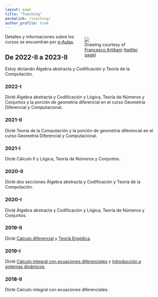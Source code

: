 ```yaml
---
layout: page
title: "Teaching"
permalink: /teaching/
author_profile: true
---
```


<figure style="float: right; width:40%; margin-left:2%; margin-bottom:2%; margin-top:2%;">
<img src="../images/topolino.jpg">
<figcaption>Drawing courtesy of <a href="https://www.facebook.com/francesco.artibani.90">Francesco Artibani</a> (<a href="https://twitter.com/Artibani1">twitter page</a>)</figcaption>
</figure>

Detalles y informaciones sobre los cursos se encuentran por [e-Aulas](https://e-aulas.urosario.edu.co/).

## De 2022-II a 2023-II
Estoy dictando Álgebra abstracta y Codificación y Teoría de la Computación.

### 2022-I
Dicté Álgebra abstracta y Codificación y Lógica, Teoría de Números y Conjuntos y la porción de geometría diferencial en el curso
Geometría Diferencial y Computacional.

### 2021-II
Dicté Teoría de la Computación y la porción de geometría diferencial en el curso
Geometría Diferencial y Computacional.

### 2021-I
Dicté Cálculo II y Lógica, Teoría de Números y Conjuntos.

### 2020-II
Dicté dos secciones Álgebra abstracta y Codificación y Teoría de la Computación.

### 2020-I
Dicté Álgebra abstracta y Codificación y Lógica, Teoría de Números y Conjuntos.

### 2019-II
Dicté [Cálculo diferencial](/teaching/calculo20192) y [Teoríá Ergódica](/teaching/te20192).

### 2019-I
Dicté [Cálculo integral con ecuaciones diferenciales](/teaching/calculo20191/) y [Introducción a sistemas dinámicos](/teaching/sisdin20191/).

### 2018-II
Dicté Calculo integral con ecuaciones diferenciales.

